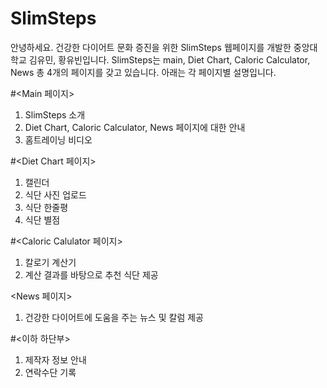 # SlimSteps
안녕하세요. 건강한 다이어트 문화 증진을 위한 SlimSteps 웹페이지를 개발한 중앙대학교 김유민, 황유빈입니다.
SlimSteps는 main, Diet Chart, Caloric Calculator, News 총 4개의 페이지를 갖고 있습니다. 아래는 각 페이지별 설명입니다.

#<Main 페이지>
1. SlimSteps 소개
2. Diet Chart, Caloric Calculator, News 페이지에 대한 안내
3. 홈트레이닝 비디오

#<Diet Chart 페이지>
1. 캘린더
2. 식단 사진 업로드
3. 식단 한줄평
4. 식단 별점

#<Caloric Calulator 페이지>
1. 칼로기 계산기
2. 계산 결과를 바탕으로 추천 식단 제공

<News 페이지>
1. 건강한 다이어트에 도움을 주는 뉴스 및 칼럼 제공

#<이하 하단부>
1. 제작자 정보 안내
2. 연락수단 기록
